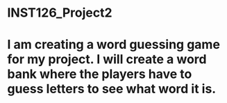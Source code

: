 # INST126_Project2

# I am creating a word guessing game for my project. I will create a word bank where the players have to guess letters to see what word it is.

